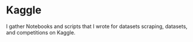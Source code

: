 # Kaggle

I gather Notebooks and scripts that I wrote for datasets scraping, datasets, and competitions on Kaggle.

